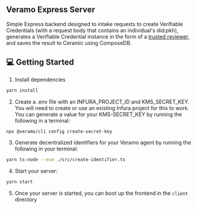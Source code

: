 ## Veramo Express Server

Simple Express backend designed to intake requests to create Verifiable Credentials (with a request body that contains an individual's did:pkh), generates a Verifiable Credential instance in the form of a [trusted reviewer](https://schemas.serto.id/schema/trusted-reviewer), and saves the result to Ceramic using ComposeDB.

## 💻 Getting Started

1. Install dependencies

```bash
yarn install
```

2. Create a .env file with an INFURA_PROJECT_ID and KMS_SECRET_KEY. You will need to create or use an existing Infura project for this to work. You can generate a value for your KMS-SECRET_KEY by running the following in a terminal:

```bash
npx @veramo/cli config create-secret-key
```

3. Generate decentralized identifiers for your Veramo agent by running the following in your terminal:

```bash
yarn ts-node --esm ./src/create-identifier.ts
```

4. Start your server:

```bash
yarn start
```

5. Once your server is started, you can boot up the frontend in the `client` directory

